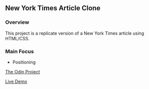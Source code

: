 ## New York Times Article Clone

### Overview

This project is a replicate version of a New York Times article using HTML/CSS.

### Main Focus

- Positioning 

[The Odin Project](https://www.theodinproject.com/courses/html-and-css/lessons/positioning-and-floating-elements)

[Live Demo](https://prosperitty.github.io/NYT-article-clone/)
